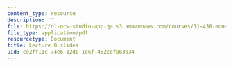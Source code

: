 ```yaml
---
content_type: resource
description: ''
file: https://ol-ocw-studio-app-qa.s3.amazonaws.com/courses/11-438-economic-development-planning-spring-2020/cd2ff11c74e612d01e6f452cefa63a34_MIT11_438s20_lec8.pdf
file_type: application/pdf
resourcetype: Document
title: Lecture 8 slides
uid: cd2ff11c-74e6-12d0-1e6f-452cefa63a34
---
```

